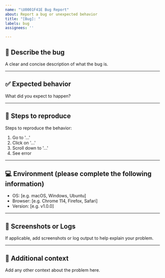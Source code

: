 ```yaml
---
name: "\U0001F41E Bug Report"
about: Report a bug or unexpected behavior
title: "[Bug]: "
labels: bug
assignees: ''

---
```


## 🐛 Describe the bug

A clear and concise description of what the bug is.

---

## ✅ Expected behavior

What did you expect to happen?

---

## 🔁 Steps to reproduce

Steps to reproduce the behavior:

1. Go to '...'
2. Click on '...'
3. Scroll down to '...'
4. See error

---

## 💻 Environment (please complete the following information)

- OS: [e.g. macOS, Windows, Ubuntu]
- Browser: [e.g. Chrome 114, Firefox, Safari]
- Version: [e.g. v1.0.0]

---

## 📸 Screenshots or Logs

If applicable, add screenshots or log output to help explain your problem.

---

## 📎 Additional context

Add any other context about the problem here.
